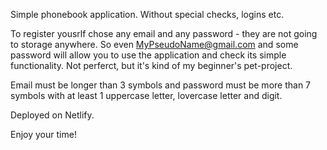 Simple phonebook application. Without special checks, logins etc.

To register yousrlf chose any email and any password - they are not going to storage anywhere. So even MyPseudoName@gmail.com and some password will allow you to use the application and check its simple functionality. Not perferct, but it's kind of my beginner's pet-project.

Email must be longer than 3 symbols and password must be more than 7 symbols with at least 1 uppercase letter, lovercase letter and digit.

Deployed on Netlify.

Enjoy your time!
